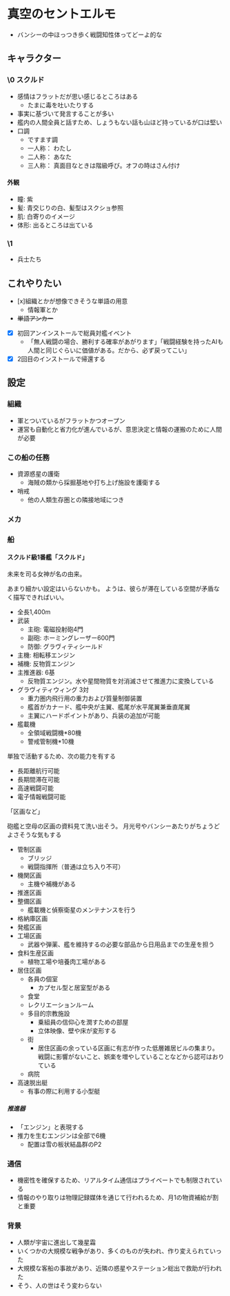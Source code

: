 # 真空のセントエルモ

- バンシーの中ほっつき歩く戦闘知性体ってどーよ的な

## キャラクター

### \0 スクルド

- 感情はフラットだが思い感じるところはある
  - たまに毒を吐いたりする
- 事実に基づいて発言することが多い
- 艦内の人間全員と話すため、しょうもない話も山ほど持っているが口は堅い
- 口調
  - ですます調
  - 一人称： わたし
  - 二人称： あなた
  - 三人称： 真面目なときは階級呼び。オフの時はさん付け

#### 外観

- 瞳: 紫
- 髪: 青交じりの白、髪型はスクショ参照
- 肌: 白寄りのイメージ
- 体形: 出るところは出ている

### \1

- 兵士たち

## これやりたい

- [x]組織とかが想像できそうな単語の用意
  - 情報軍とか
- ~~単語アンカー~~
- [x] 初回アンインストールで総員対艦イベント
  - 「無人戦闘の場合、勝利する確率があがります」「戦闘経験を持ったAIも人間と同じぐらいに価値がある。だから、必ず戻ってこい」
- [x] 2回目のインストールで帰還する

## 設定

### 組織

- 軍とついているがフラットかつオープン
- 運営も自動化と省力化が進んでいるが、意思決定と情報の運搬のために人間が必要

### この船の任務

- 資源惑星の護衛
  - 海賊の類から採掘基地や打ち上げ施設を護衛する
- 哨戒
  - 他の人類生存圏との隣接地域につき

### メカ

### 船

#### スクルド級1番艦「スクルド」

未来を司る女神が名の由来。

あまり細かい設定はいらないかも。
ようは、彼らが滞在している空間が矛盾なく描写できればいい。

- 全長1,400m
- 武装
  - 主砲: 電磁投射砲4門
  - 副砲: ホーミングレーザー600門
  - 防御: グラヴィティシールド
- 主機: 相転移エンジン
- 補機: 反物質エンジン
- 主推進器: 6基
  - 反物質エンジン。水や星間物質を対消滅させて推進力に変換している
- グラヴィティウィング 3対
  - 重力圏内飛行用の重力および質量制御装置
  - 艦首がカナード、艦中央が主翼、艦尾が水平尾翼兼垂直尾翼
  - 主翼にハードポイントがあり、兵装の追加が可能
- 艦載機
  - 全領域戦闘機*80機
  - 警戒管制機*10機

単独で活動するため、次の能力を有する

- 長距離航行可能
- 長期間滞在可能
- 高速戦闘可能
- 電子情報戦闘可能

「区画など」

砲艦と空母の区画の資料見て洗い出そう。
月光号やバンシーあたりがちょうどよさそうな気もする

- 管制区画
  - ブリッジ
  - 戦闘指揮所（普通は立ち入り不可）
- 機関区画
  - 主機や補機がある
- 推進区画
- 整備区画
  - 艦載機と偵察衛星のメンテナンスを行う
- 格納庫区画
- 発艦区画
- 工場区画
  - 武器や弾薬、艦を維持するの必要な部品から日用品までの生産を担う
- 食料生産区画
  - 植物工場や培養肉工場がある
- 居住区画
  - 各員の個室
    - カプセル型と居室型がある
  - 食堂
  - レクリエーションルーム
  - 多目的宗教施設
    - 乗組員の信仰心を潤すための部屋
    - 立体映像、壁や床が変形する
  - 街
    - 居住区画の余っている区画に有志が作った低層雑居ビルの集まり。戦闘に影響がないこと、娯楽を増やしていることなどから認可はおりている
  - 病院
- 高速脱出艇
  - 有事の際に利用する小型艇

##### 推進器

- 「エンジン」と表現する
- 推力を生むエンジンは全部で6機
  - 配置は雪の板状結晶群のP2

### 通信

- 機密性を確保するため、リアルタイム通信はプライベートでも制限されている
- 情報のやり取りは物理記録媒体を通じて行われるため、月1の物資補給が割と重要

### 背景

- 人類が宇宙に進出して幾星霜
- いくつかの大規模な戦争があり、多くのものが失われ、作り変えられていった
- 大規模な客船の事故があり、近隣の惑星やステーション総出で救助が行われた
- そう、人の世はそう変わらない
